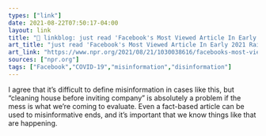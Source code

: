 ```yaml
---
types: ["link"]
date: 2021-08-22T07:50:17-04:00
layout: link
title: "🔗 linkblog: just read 'Facebook's Most Viewed Article In Early 2021 Raised Doubt About COVID Vaccine : NPR'"
art_title: "just read 'Facebook's Most Viewed Article In Early 2021 Raised Doubt About COVID Vaccine : NPR"
art_link: "https://www.npr.org/2021/08/21/1030038616/facebooks-most-viewed-article-in-early-2021-raised-doubt-about-covid-vaccine"
sources: ["npr.org"]
tags: ["Facebook","COVID-19","misinformation","disinformation"]
---
```

I agree that it’s difficult to define misinformation in cases like this, but “cleaning house before inviting company” is absolutely a problem if the mess is what we’re coming to evaluate. Even a fact-based article can be used to misinformative ends, and it’s important that we know things like that are happening.
